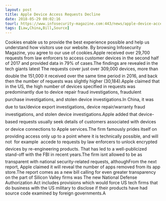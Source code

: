 ```yaml
---
layout: post
title: Apple Device Access Requests Decline
date: 2018-05-29 00:02:16
tourl: https://www.infosecurity-magazine.com:443/news/apple-device-access-requests/
tags: [Law,China,Bill,Source]
---
```

Cookies enable us to provide the best experience possible and help us understand how visitors use our website. By browsing Infosecurity Magazine, you agree to our use of cookies.Apple received over 29,700 requests from law enforcers to access customer devices in the second half of 2017 and provided data in 79% of cases.The findings are revealed in the tech giants latest The requests cover just over 309,000 devices, more than double the 151,000 it received over the same time period in 2016, and back then the number of requests was slightly higher (30,184).Apple claimed that in the US, the high number of devices specified in requests was predominantly due to device repair fraud investigations, fraudulent purchase investigations, and stolen device investigations.In China, it was due to tax/device export investigations, device repair/warranty fraud investigations, and stolen device investigations.Apple added that device-based requests usually seek details of customers associated with devices or device connections to Apple services.The firm famously prides itself on providing access only up to a point where it is technically possible, and will not  for example  accede to requests by law enforcers to unlock encrypted devices by re-engineering products. That has led to a well-publicized stand-off with the FBI in recent years.The firm isnt allowed to be as transparent with national security-related requests, althoughFrom the next report, Apple claimed it will reveal the number of apps removed from its app store.The report comes as a new bill calling for even greater transparency on the part of Silicon Valley firms was The new National Defense Authorization Act includes provisions which would force US tech firms that do business with the US military to disclose if their products have had source code examined by foreign governments.A